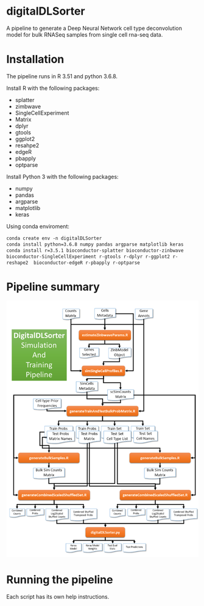 # digitalDLSorter
A pipeline to generate a Deep Neural Network cell type deconvolution model for bulk RNASeq samples from single cell rna-seq data.

# Installation
The pipeline runs in R 3.51 and python 3.6.8.

Install R with the following packages: 
- splatter
- zimbwave
- SingleCellExperiment
- Matrix
- dplyr
- gtools
- ggplot2
- resahpe2
- edgeR
- pbapply
- optparse

Install Python 3 with the following packages:
- numpy
- pandas
- argparse
- matplotlib
- keras

Using conda enviroment:
```
conda create env -n digitalDLSorter
conda install python=3.6.8 numpy pandas argparse matplotlib keras
conda install r=3.5.1 bioconductor-splatter bioconductor-zinbwave bioconductor-SingleCellExperiment r-gtools r-dplyr r-ggplot2 r-reshape2  bioconductor-edgeR r-pbapply r-optparse
```

# Pipeline summary

![Pipeline Graph](PipelineScript.png)

# Running the pipeline

Each script has its own help instructions.

